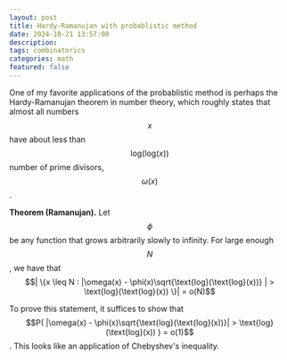 ```yaml
---
layout: post
title: Hardy-Ramanujan with probablistic method
date: 2024-10-21 13:57:00
description:
tags: combinatorics
categories: math
featured: false
---
```

<script async src="https://www.googletagmanager.com/gtag/js?id=G-0823RLC0T3"></script>
<script>
  window.dataLayer = window.dataLayer || [];
  function gtag(){dataLayer.push(arguments);}
  gtag('js', new Date());

  gtag('config', 'G-0823RLC0T3');
</script>

One of my favorite applications of the probablistic method is perhaps the Hardy-Ramanujan theorem in number theory, which roughly states that almost all numbers $$x$$ have about less than $$\text{log}(\text{log}(x))$$ number of prime divisors, $$\omega(x)$$.

<b>Theorem (Ramanujan).</b> Let $$\phi$$ be any function that grows arbitrarily slowly to infinity. For large enough $$N$$, we have that $$| \{x \leq N : |\omega(x) - \phi(x)\sqrt{\text{log}(\text{log}(x))} | > \text{log}(\text{log}(x))  \}| = o(N)$$ 

To prove this statement, it suffices to show that $$P( |\omega(x) - \phi(x)\sqrt{\text{log}(\text{log}(x))}| > \text{log}(\text{log}(x)) ) = o(1)$$. This looks like an application of Chebyshev's inequality.